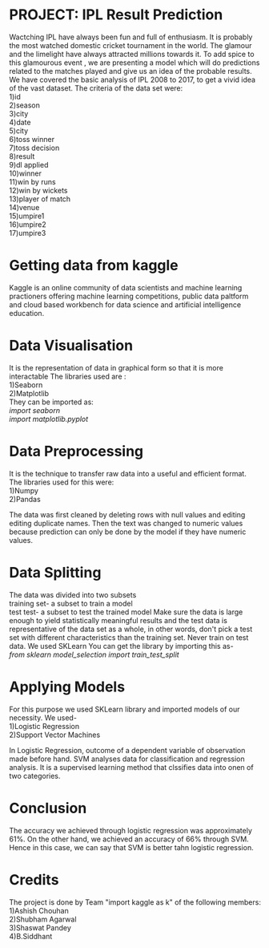 # PROJECT: IPL Result Prediction
Wactching IPL have always been fun and full of enthusiasm. It is probably the most watched domestic cricket tournament in the world. The glamour and the limelight have always attracted millions towards it.
To add spice to this glamourous event , we are presenting a model which will do predictions related to the matches played and give us an idea of the probable results.
We have covered the basic analysis of IPL 2008 to 2017, to get a vivid idea of the vast dataset. The criteria of the data set were:
<br>1)id
<br>2)season
<br>3)city
<br>4)date
<br>5)city
<br>6)toss winner
<br>7)toss decision
<br>8)result
<br>9)dl applied
<br>10)winner
<br>11)win by runs
<br>12)win by wickets
<br>13)player of match
<br>14)venue
<br>15)umpire1
<br>16)umpire2
<br>17)umpire3

# Getting data from kaggle
Kaggle is an online community of data scientists and machine learning practioners offering machine learning competitions, public data paltform and cloud based workbench for data science and artificial intelligence education.

# Data Visualisation 
It is the representation of data in graphical form so that it is more interactable 
The libraries used are :
<br>1)Seaborn 
<br>2)Matplotlib
<br>They can be imported as:
<br>*import seaborn*
<br>*import matplotlib.pyplot*

# Data Preprocessing
It is the technique to transfer raw data into a useful and efficient format.
<br>The libraries used for this were:
<br>1)Numpy
<br>2)Pandas

The data was first cleaned by deleting rows with null values and editing editing duplicate names. Then the text was changed to numeric values because prediction can only be done by the model if they have numeric values.

# Data Splitting
The data was divided into two subsets 
<br>training set- a subset to train a model 
<br>test test- a subset to test the trained model
Make sure the data is large enough to yield statistically meaningful results and the test data is representative of the data set as a whole, in other words, don't pick a test set with different characteristics than the training set. Never train on test data. We used SKLearn 
You can get the library by importing this as-
<br>*from sklearn model_selection import train_test_split*

# Applying Models
For this purpose we used SKLearn library and imported models of our necessity. We used-
<br>1)Logistic Regression
<br>2)Support Vector Machines

In Logistic Regression, outcome of a dependent variable of observation made before hand.
SVM analyses data for classification and regression analysis. It is a supervised learning method that clssifies data into onen of two categories.

# Conclusion
The accuracy we achieved through logistic regression was approximately 61%. On the other hand, we achieved an accuracy of 66% through SVM.
Hence in this case, we can say that SVM is better tahn logistic regression.

# Credits
The project is done by Team "import kaggle as k" of the following members:
<br>1)Ashish Chouhan
<br>2)Shubham Agarwal
<br>3)Shaswat Pandey
<br>4)B.Siddhant